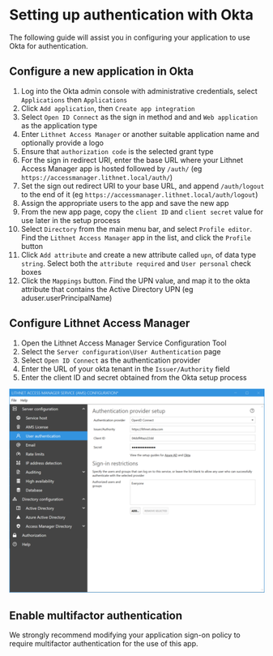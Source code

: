 # Setting up authentication with Okta

The following guide will assist you in configuring your application to use Okta for authentication.

## Configure a new application in Okta

1. Log into the Okta admin console with administrative credentials, select `Applications` then `Applications`
2. Click `Add application`, then `Create app integration`
3. Select `Open ID Connect` as the sign in method and and `Web application` as the application type
4. Enter `Lithnet Access Manager` or another suitable application name and optionally provide a logo
5. Ensure that `authorization code` is the selected grant type
6. For the sign in redirect URI, enter the base URL where your Lithnet Access Manager app is hosted followed by `/auth/` (eg `https://accessmanager.lithnet.local/auth/`)
7. Set the sign out redirect URI to your base URL, and append `/auth/logout` to the end of it (eg `https://accessmanager.lithnet.local/auth/logout`)
8. Assign the appropriate users to the app and save the new app
9. From the new app page, copy the `client ID` and `client secret` value for use later in the setup process
10. Select `Directory` from the main menu bar, and select `Profile editor`. Find the `Lithnet Access Manager` app in the list, and click the `Profile` button
11. Click `Add attribute` and create a new attribute called `upn`, of data type `string`. Select both the `attribute required` and `User personal` check boxes
12. Click the `Mappings` button. Find the UPN value, and map it to the okta attribute that contains the Active Directory UPN (eg aduser.userPrincipalName)

## Configure Lithnet Access Manager

1. Open the Lithnet Access Manager Service Configuration Tool
2. Select the `Server configuration\User Authentication` page
3. Select `Open ID Connect` as the authentication provider
4. Enter the URL of your okta tenant in the `Issuer/Authority` field
5. Enter the client ID and secret obtained from the Okta setup process

![](../../.gitbook/assets/ui-page-authentication-oidc-okta.png)

## Enable multifactor authentication

We strongly recommend modifying your application sign-on policy to require multifactor authentication for the use of this app.

